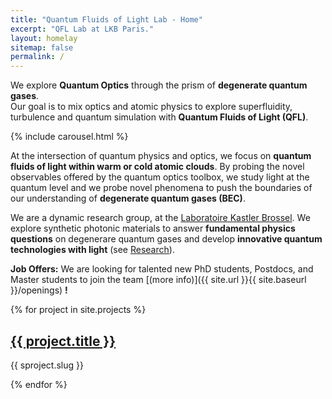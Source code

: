 ```yaml
---
title: "Quantum Fluids of Light Lab - Home"
excerpt: "QFL Lab at LKB Paris."
layout: homelay
sitemap: false
permalink: /
---
```


We explore **Quantum Optics** through the prism of **degenerate quantum gases**.<br>
Our goal is to mix optics and atomic physics to explore
superfluidity, turbulence and quantum simulation with **Quantum Fluids of Light (QFL)**.

<!-- Carousel -->
<div markdown="0">
    {% include carousel.html %}
</div>

At the intersection of quantum physics and optics, we focus on **quantum fluids of light within warm or cold atomic clouds**. By probing the novel observables offered by the quantum optics toolbox, we study light at the quantum level and we probe novel phenomena to push the boundaries of our understanding of **degenerate quantum gases (BEC)**.

We are a dynamic research group, at the [Laboratoire Kastler Brossel](http://www.lkb.upmc.fr). We explore synthetic photonic materials to answer **fundamental physics questions** on degenerare quantum gases and develop **innovative quantum technologies with light** (see [Research](research)).

**Job Offers:**
We are looking for talented new PhD students, Postdocs, and Master students to join the team [(more info)]({{ site.url }}{{ site.baseurl }}/openings) **!**


{% for project in site.projects %}
  <h2>
    <a href="{{ project.url }}">
      {{ project.title }} 
    </a>
  </h2>
  <p>{{ sproject.slug }}</p>
{% endfor %}
